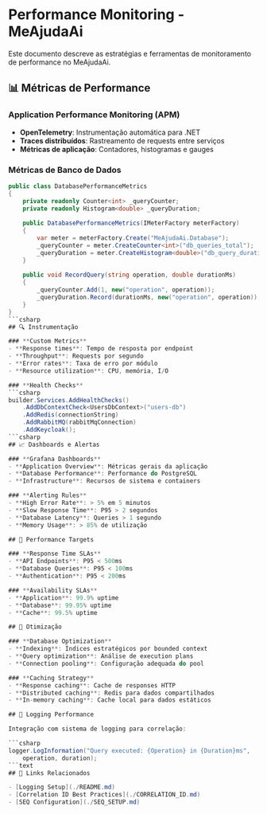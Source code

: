# Performance Monitoring - MeAjudaAi

Este documento descreve as estratégias e ferramentas de monitoramento de performance no MeAjudaAi.

## 📊 Métricas de Performance

### **Application Performance Monitoring (APM)**
- **OpenTelemetry**: Instrumentação automática para .NET
- **Traces distribuídos**: Rastreamento de requests entre serviços
- **Métricas de aplicação**: Contadores, histogramas e gauges

### **Métricas de Banco de Dados**
```csharp
public class DatabasePerformanceMetrics
{
    private readonly Counter<int> _queryCounter;
    private readonly Histogram<double> _queryDuration;
    
    public DatabasePerformanceMetrics(IMeterFactory meterFactory)
    {
        var meter = meterFactory.Create("MeAjudaAi.Database");
        _queryCounter = meter.CreateCounter<int>("db_queries_total");
        _queryDuration = meter.CreateHistogram<double>("db_query_duration_ms");
    }
    
    public void RecordQuery(string operation, double durationMs)
    {
        _queryCounter.Add(1, new("operation", operation));
        _queryDuration.Record(durationMs, new("operation", operation));
    }
}
```csharp
## 🔍 Instrumentação

### **Custom Metrics**
- **Response times**: Tempo de resposta por endpoint
- **Throughput**: Requests por segundo
- **Error rates**: Taxa de erro por módulo
- **Resource utilization**: CPU, memória, I/O

### **Health Checks**
```csharp
builder.Services.AddHealthChecks()
    .AddDbContextCheck<UsersDbContext>("users-db")
    .AddRedis(connectionString)
    .AddRabbitMQ(rabbitMqConnection)
    .AddKeycloak();
```csharp
## 📈 Dashboards e Alertas

### **Grafana Dashboards**
- **Application Overview**: Métricas gerais da aplicação
- **Database Performance**: Performance do PostgreSQL
- **Infrastructure**: Recursos de sistema e containers

### **Alerting Rules**
- **High Error Rate**: > 5% em 5 minutos
- **Slow Response Time**: P95 > 2 segundos
- **Database Latency**: Queries > 1 segundo
- **Memory Usage**: > 85% de utilização

## 🎯 Performance Targets

### **Response Time SLAs**
- **API Endpoints**: P95 < 500ms
- **Database Queries**: P95 < 100ms
- **Authentication**: P95 < 200ms

### **Availability SLAs**
- **Application**: 99.9% uptime
- **Database**: 99.95% uptime
- **Cache**: 99.5% uptime

## 🔧 Otimização

### **Database Optimization**
- **Indexing**: Índices estratégicos por bounded context
- **Query optimization**: Análise de execution plans
- **Connection pooling**: Configuração adequada do pool

### **Caching Strategy**
- **Response caching**: Cache de responses HTTP
- **Distributed caching**: Redis para dados compartilhados
- **In-memory caching**: Cache local para dados estáticos

## 📝 Logging Performance

Integração com sistema de logging para correlação:

```csharp
logger.LogInformation("Query executed: {Operation} in {Duration}ms", 
    operation, duration);
```text
## 🔗 Links Relacionados

- [Logging Setup](./README.md)
- [Correlation ID Best Practices](./CORRELATION_ID.md)
- [SEQ Configuration](./SEQ_SETUP.md)
